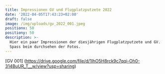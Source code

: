 ```yaml
---
title: Impressionen GV und Flugplatzputzete 2022
date: '2022-04-05T17:43:23+02:00'
draft: false
image: /img/uploads/gv_2022_001.jpeg
positionx: 50
positiony: 50
description: >-
  Hier ein paar Impressionen der diesjährigen Flugplatzputzete und GV. Viel
  Spass beim durchsehen der Fotos.
---
```


[GV 001] (https://drive.google.com/file/d/1IhO5H8rck9c7qqi-Oh0-314BuUR_T__w/view?usp=sharing)
